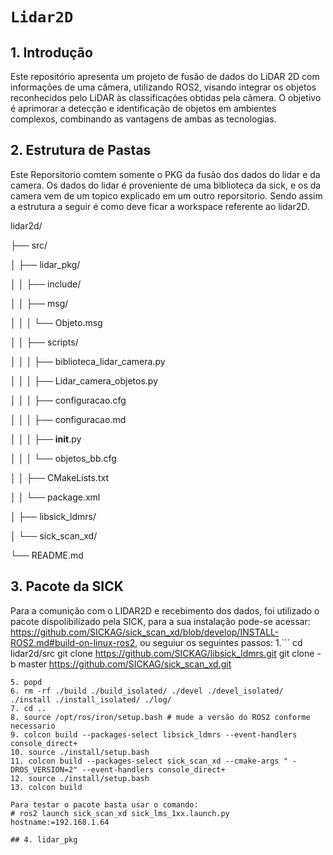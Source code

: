 # `Lidar2D`

## 1. Introdução

Este repositório apresenta um projeto de fusão de dados do LiDAR 2D com informações de uma câmera, utilizando ROS2, visando integrar os objetos reconhecidos pelo LiDAR às classificações obtidas pela câmera. O objetivo é aprimorar a detecção e identificação de objetos em ambientes complexos, combinando as vantagens de ambas as tecnologias.

## 2. Estrutura de Pastas
Este Reporsitorio comtem somente o PKG da fusão dos dados do lidar e da camera. Os dados do lidar é proveniente de uma biblioteca da sick, e os da camera vem de um topico explicado em um outro reporsitorio. 
Sendo assim a estrutura a seguir é como deve ficar a workspace referente ao lidar2D.

lidar2d/

├── src/

│     ├── lidar_pkg/

│     │     ├── include/

│     │     ├── msg/

│     │     │     └── Objeto.msg

│     │     ├── scripts/

│     │     │     ├── biblioteca_lidar_camera.py

│     │     │     ├── Lidar_camera_objetos.py

│     │     │     ├── configuracao.cfg

│     │     │     ├── configuracao.md

│     │     │     ├── __init__.py

│     │     │     └── objetos_bb.cfg

│     │     ├── CMakeLists.txt

│     │     └── package.xml

│     ├── libsick_ldmrs/

│     └── sick_scan_xd/

└── README.md

## 3. Pacote da SICK
  Para a comunição com o LIDAR2D e recebimento dos dados, foi utilizado o pacote dispolibilizado pela SICK, para a sua instalação pode-se acessar: https://github.com/SICKAG/sick_scan_xd/blob/develop/INSTALL-ROS2.md#build-on-linux-ros2, ou seguiur os seguintes passos:
1.```
cd lidar2d/src
git clone https://github.com/SICKAG/libsick_ldmrs.git
git clone -b master https://github.com/SICKAG/sick_scan_xd.git
  ```
5. popd
6. rm -rf ./build ./build_isolated/ ./devel ./devel_isolated/ ./install ./install_isolated/ ./log/
7. cd ..
8. source /opt/ros/iron/setup.bash # mude a versão do ROS2 conforme necessario
9. colcon build --packages-select libsick_ldmrs --event-handlers console_direct+
10. source ./install/setup.bash
11. colcon build --packages-select sick_scan_xd --cmake-args " -DROS_VERSION=2" --event-handlers console_direct+
12. source ./install/setup.bash
13. colcon build

  Para testar o pacote basta usar o comando: 
  # ros2 launch sick_scan_xd sick_lms_1xx.launch.py hostname:=192.168.1.64 

## 4. lidar_pkg
